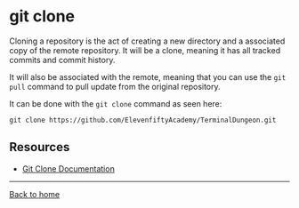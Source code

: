 # git clone

Cloning a repository is the act of creating a new directory and a associated copy of the remote repository. It will be a clone, meaning it has all tracked commits and commit history.

It will also be associated with the remote, meaning that you can use the `git pull` command to pull update from the original repository.

It can be done with the `git clone` command as seen here:

```
git clone https://github.com/ElevenfiftyAcademy/TerminalDungeon.git
```

## Resources

- [Git Clone Documentation](https://git-scm.com/docs/git-clone)

---

[Back to home](../README.md)
